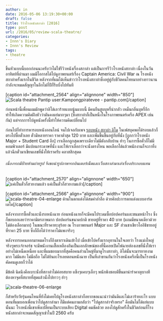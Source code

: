 ```yaml
---
author: in
date: 2016-05-06 13:19:30+00:00
draft: false
title: ริวิวโรงหนังสกาล่า [2016]
type: post
url: /2016/05/review-scala-theatre/
categories:
- Innn's Diary
- Innn's Review
tags:
- theatre
---
```


ขึ้นหัวแบบนี้บอกก่อนนะครับว่าไม่ใช่รีวิวหนังเรื่องสกาล่า แต่เป็นการรีวิวโรงหนังสกาล่า เนื่องในวันอาทิตย์ที่ผ่านมา ผมมีโอกาสได้ไปดูภาพยนตร์เรื่อง Captain America: Civil War ณ โรงหนังสกาล่าครั้งแรกในชีวิต หลังจากที่ผมได้เห็นข่าวว่าโรงหนังสกาล่าซึ่งอยู่คู่กับชีวิตคนไทยมาอย่างยาวนานกำลังจะหมดสัญญาในอีกไม่กี่ปีก็รีบบึ่งไปทันที


<!-- more -->

[caption id="attachment_2564" align="alignnone" width="850"]![Scala theatre ](https://www.innnblog.com/wp-content/uploads/2016/05/Scala_showing_Thai_film_the_love_of_siam.jpg)
Pantip user:Kampongpiratevee - pantip.com[/caption]

ก่อนหน้านี้เพื่อนผมมักพูดว่าลิโด้เลวร้ายแบบนู้นแบบนี้ มีคนยืนสูบบุหรี่น่ากลัว เหม็นกลิ่นบุหรี่อีก ทำให้เกิดความคิดฝังหัวว่ามันคงแย่มากๆมา (ซึ่งสกาล่าก็เป็นหนึ่งในโรงภาพยนตร์เครือ APEX เช่นกัน) แต่จากการไปดูหนังครั้งนี้ทำให้ความคิดเปลี่ยนไป

ก่อนไปก็ทำการหารอบหนังออนไลน์ จนไปเจอกับเพจ [รอบหนัง สกาล่า ลิโด](https://www.facebook.com/Scala.Lido.movieupdate/) ในเฟสบุคพอได้รอบแล้วก็ตรงไปซื้อตั๋วเลย ตั๋วมีหลายราคา ราคาต่ำสุด 120 บาท และเพิ่มขึ้นขึ้นอยู่กับที่นั่ง [ถูกกว่าโรงหนัง Major + Student Card อีก] เราเลือกถูกสุดเพราะเดียวไม่มีตังกลับบ้าน ฮ่าๆ ในการซื้อตั๋วก็ไม่มีคอมพิวเตอร์ มีแปลนกระดาษที่นั่ง และให้เราเลือกว่าจะนั่งตรงไหน พอเลือกได้แล้วพนักงานก็จะกาทิ้ง แล้วฉีกตั๋วมาเขียนเลขที่นั่งให้เราครับ คลาสสิกสุดด


###### เนื่องจากมีป้ายห้ามถ่ายรูป จึงขอนำรูปภาพจากอินเตอร์เน็ตและเว็บสกาล่ามาเล่าเรื่องประกอบแทน


[caption id="attachment_2570" align="alignnone" width="650"]![แค่เป็นตั๋วก็สวยงามแล้ว](https://www.innnblog.com/wp-content/uploads/2016/05/scala-movie-ticket-1024x593.jpg)
แค่เป็นตั๋วก็สวยงามแล้ว[/caption]

[caption id="attachment_2566" align="alignnone" width="900"]![scala-theatre-04-enlarge](https://www.innnblog.com/wp-content/uploads/2016/05/scala-theatre-04-enlarge.jpg)
ด้านในตกแต่งได้สมคำล่ำลือ ด้วยศิลปะการตกแต่งแบบอาร์ต เดโค[/caption]

หลังจากการซื้อตั๋วและนั่งรอหนังฉาย ก่อนหนังฉายก็จะมีคนไประดมซื้อปอปคอร์นและขนมหน้าโรง ซึ่งก็ขอบอกเลยว่าราคามิตรภาพมาก ปอปคอร์นขนาดปกติ ขายอยู่ที่ราคา 40 บาท (แถมมีขนาดเดียวด้วยไม่ต้องเลือกมาก) ในขณะที่ราคาทะลุร้อย ณ โรงภาพยนตร์ Major และ SF ส่วนชาเขียวโออิชิขายอยู่ที่ราคา 25 บาท ซึ่งก็ถือได้ว่าราคาไม่แพงจริงๆ

หลังจากรอคนออกมาหมดโรงก็ถึงตาเราเดินเข้าไป เมื่อเข้าไปครั้งแรกอุทานในใจเลยว่า โรงแม่งใหญ่จริงๆพระเจ้าจอร์ช จะมีพนังงานเสื้อเหลืองอันเป็นเอกลักษณ์ของที่นี้คอยเปิดไฟฉายส่องเลขที่นั่งให้เราอย่างไม่เหน็ดเหนื่อย และที่ผมชอบมากที่สุดคือคนส่วนใหญ่ที่มาดูโรงสกาล่า, ลิโด่นั้นจะมารยาทงามมาก ไม่มีแสง ไม่มือถือ ไม่ได้ยินอะไรเลยตอนหนังฉาย เป็นที่เล่าขานกันว่าโรงหนังเครือนี้เป็นโรงหนังคัดคนดูเลยก็ว่าได้

มีข้อติ นิดนึงคือเบาะนั่งที่สกาล่าไม่ค่อยสบาย แข็งๆแคบๆเล็กๆ พนักพิงชอบตีขึ้นมาน่ารำคาญบางที ต้องหาจุดที่สบายที่สุดแล้วนั่งไปยาวๆ ฮ่าๆ

![scala-theatre-06-enlarge](https://www.innnblog.com/wp-content/uploads/2016/05/scala-theatre-06-enlarge.jpg)


ก็สำหรับวัยรุ่นคนไหนที่ยังไม่เคยไปดูโรงหนังสกาล่าก็อยากขอแนะนำว่ามันดีและไม่เลวร้ายอะไร แบบตอนที่ผมบอกเพื่อนว่าไปดูสกาล่ามา ก็มีแต่คนถามกลับว่า "ไปดูสกาล่าจริงหรอ" คือมันไม่ได้แย่แบบนั้นนะ โรงหนังนี้เขาเพิ่งเปลี่ยนเป็นระบบเสียง Digital คมชัดด้วย ลองไปดูสักครั้งในชีวิตก่อนที่โรงหนังสกาล่าจะหมดสัญญาเช่าในปี 2560 ครับ
